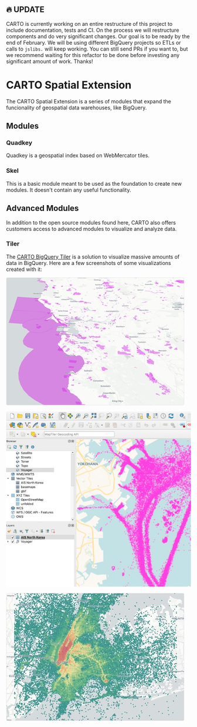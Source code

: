 ## 🔥 UPDATE ##

CARTO is currently working on an entire restructure of this project to include documentation, tests and CI. On the process we will restructure components and do very significant changes. Our goal is to be ready by the end of February. We will be using different BigQuery projects so ETLs or calls to `jslibs.` will keep working. You can still send PRs if you want to, but we recommend waiting for this refactor to be done before investing any significant amount of work. Thanks!

# CARTO Spatial Extension

The CARTO Spatial Extension is a series of modules that expand the funcionality of geospatial data warehouses, like BigQuery.

## Modules

### Quadkey

Quadkey is a geospatial index based on WebMercator tiles.

### Skel

This is a basic module meant to be used as the foundation to create new modules. It doesn't contain any useful functionality.

## Advanced Modules

In addition to the open source modules found here, CARTO also offers customers access to advanced modules to visualize and analyze data.

### Tiler

The [CARTO BigQuery Tiler](https://carto.com/bigquery/beta/) is a solution to visualize massive amounts of data in BigQuery. Here are a few screenshots of some visualizations created with it:

![alt text](screenshots/protected-areas.d0a592e5.jpg)

![alt text](screenshots/external-tools-s.80d694f9.jpg)

![alt text](screenshots/taxi-trips.500de518.jpg)
